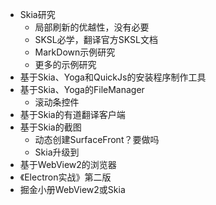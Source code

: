 
- Skia研究
  - 局部刷新的优越性，没有必要
  - SKSL必学，翻译官方SKSL文档
  - MarkDown示例研究
  - 更多的示例研究
- 基于Skia、Yoga和QuickJs的安装程序制作工具
- 基于Skia、Yoga的FileManager
  - 滚动条控件
- 基于Skia的有道翻译客户端
- 基于Skia的截图
  - 动态创建SurfaceFront？要做吗
  - Skia升级到
- 基于WebView2的浏览器
- 《Electron实战》第二版
- 掘金小册WebView2或Skia